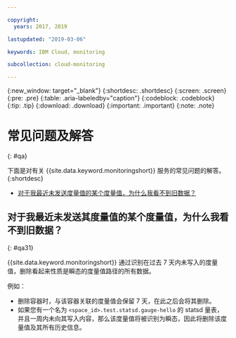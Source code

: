 ```yaml
---

copyright:
  years: 2017, 2019

lastupdated: "2019-03-06"

keywords: IBM Cloud, monitoring

subcollection: cloud-monitoring

---
```


{:new_window: target="_blank"}
{:shortdesc: .shortdesc}
{:screen: .screen}
{:pre: .pre}
{:table: .aria-labeledby="caption"}
{:codeblock: .codeblock}
{:tip: .tip}
{:download: .download}
{:important: .important}
{:note: .note}



# 常见问题及解答
{: #qa}

下面是对有关 {{site.data.keyword.monitoringshort}} 服务的常见问题的解答。
{:shortdesc}

* [对于我最近未发送度量值的某个度量值，为什么我看不到旧数据？](#qa31)


## 对于我最近未发送其度量值的某个度量值，为什么我看不到旧数据？
{: #qa31}

{{site.data.keyword.monitoringshort}} 通过识别在过去 7 天内未写入的度量值，删除看起来性质是瞬态的度量值路径的所有数据。 

例如：

* 删除容器时，与该容器关联的度量值会保留 7 天，在此之后会将其删除。
* 如果您有一个名为 `<space_id>.test.statsd.gauge-hello` 的 statsd 量表，并且一周内未向其写入内容，那么该度量值将被识别为瞬态，因此将删除该度量值及其所有历史信息。 

